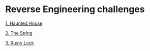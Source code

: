 # Reverse Engineering challenges

[1. Haunted House](./1.%20Haunted%20House)

[2. The String](./2.%20The%20string)

[3. Rusty Lock](./3.%20Rusty%20Lock)
